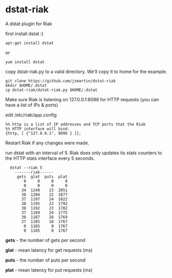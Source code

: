 dstat-riak
==========

A dstat plugin for Riak


first install dstat :)

	apt-get install dstat

or

	yum install dstat

copy dstat-riak.py to a valid directory.  We'll copy it to home for the example.

    git clone https://github.com/jsmartin/dstat-riak
    mkdir $HOME/.dstat
    cp dstat-riak/dstat-riak.py $HOME/.dstat


Make sure Riak is listening on 127.0.0.1:8098 for HTTP requests (you can have a list of IPs & ports)

edit /etc/riak/app.config

    %% http is a list of IP addresses and TCP ports that the Riak
    %% HTTP interface will bind.
    {http, [ {"127.0.0.1", 8098 } ]},

Restart Riak if any changes were made.

run dstat with an interval of 5.  Riak does only updates its stats counters to the HTTP stats interface every 5 seconds.


	  dstat --riak 5                                                                
		-------riak------
		 gets  glat  puts  plat
		    0     0     0     0
		    0     0     0     0
		   34  1240    23  2051
		   38  1204    22  1877
		   37  1197    24  1822
		   38  1195    22  1792
		   38  1192    23  1782
		   37  1189    24  1775
		   38  1187    26  1769
		   27  1185    18  1767
		    0  1185     0  1767
		    0  1185     0  1767
		    
**gets** - the number of gets per second

**glat** - mean latency for get requests (ms)

**puts** - the number of puts per second

**plat** - mean latency for put requests (ms)
